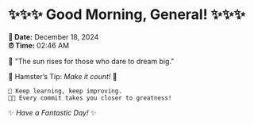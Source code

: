 # ✨✨✨ Good Morning, General! ✨✨✨

**📅 Date:** December 18, 2024  
**⏰ Time:** 02:46 AM  

🌅 "The sun rises for those who dare to dream big."  

🐹 Hamster’s Tip: _Make it count!_ 💪  

```
🚀 Keep learning, keep improving.  
🧑‍💻 Every commit takes you closer to greatness!  
```

✨ *Have a Fantastic Day!* ✨  
